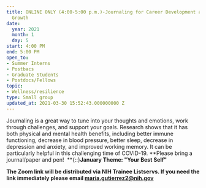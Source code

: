 ```yaml
---
title: ONLINE ONLY (4:00-5:00 p.m.)-Journaling for Career Development and Personal
  Growth
date:
  year: 2021
  month: 1
  day: 5
start: 4:00 PM
end: 5:00 PM
open_to:
- Summer Interns
- Postbacs
- Graduate Students
- Postdocs/Fellows
topic:
- Wellness/resilience
type: Small group
updated_at: 2021-03-30 15:52:43.000000000 Z
---
```

Journaling is a great way to tune into your thoughts and emotions, work
through challenges, and support your goals. Research shows that it has
both physical and mental health benefits, including better immune
functioning, decrease in blood pressure, better sleep, decrease in
depression and anxiety, and improved working memory. It can be
particularly helpful in this challenging time of COVID-19. **Please
bring a journal/paper and pen!  **{::}**January Theme: \"Your Best
Self\"**

**The Zoom link will be distributed via NIH Trainee Listservs. If you
need the link immediately please email maria.gutierrez2@nih.gov**
